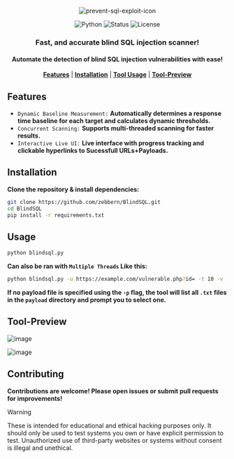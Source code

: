 <div align="center">

![prevent-sql-exploit-icon](https://github.com/user-attachments/assets/1a346eb4-63c9-465c-b4a5-235a69bdfaa5)

![Python](https://img.shields.io/badge/Python-3.x-blue)
![Status](https://img.shields.io/badge/Status-Active-green)
![License](https://img.shields.io/badge/License-MIT-brightgreen)


### Fast, and accurate blind SQL injection scanner! 
#### Automate the detection of blind SQL injection vulnerabilities with ease!
 **[Features](#features)**  | **[Installation](#installation)**  | **[Tool Usage](#usage)**  | **[Tool-Preview](#tool-preview)**

</div>
  
## Features
- `Dynamic Baseline Measurement:` **Automatically determines a response time baseline for each target and calculates dynamic thresholds.**
- `Concurrent Scanning:` **Supports multi-threaded scanning for faster results.**
- `Interactive Live UI:` **Live interface with progress tracking and clickable hyperlinks to Sucessfull URLs+Payloads.**


## Installation
**Clone the repository & install dependencies:**

   ```bash
   git clone https://github.com/zebbern/BlindSQL.git
   cd BlindSQL
   pip install -r requirements.txt
   ```

## Usage

```bash
python blindsql.py
```

**Can also be ran with `Multiple Threads` Like this:**

```bash
python blindsql.py -u https://example.com/vulnerable.php?id= -t 10 -v
```
**If no payload file is specified using the `-p` flag, the tool will list all `.txt` files in the `payload` directory and prompt you to select one.**

## Tool-Preview
![image](https://github.com/user-attachments/assets/50406995-4e36-4df6-aed4-cabc898a81ca)

![image](https://github.com/user-attachments/assets/747d8592-0fba-4da7-b6ca-b395eccb798d)

## Contributing

**Contributions are welcome! Please open issues or submit pull requests for improvements!**

> [!WARNING]  
> These is intended for educational and ethical hacking purposes only. It should only be used to test systems you own or have explicit permission to test. Unauthorized use of third-party websites or systems without consent is illegal and unethical.


